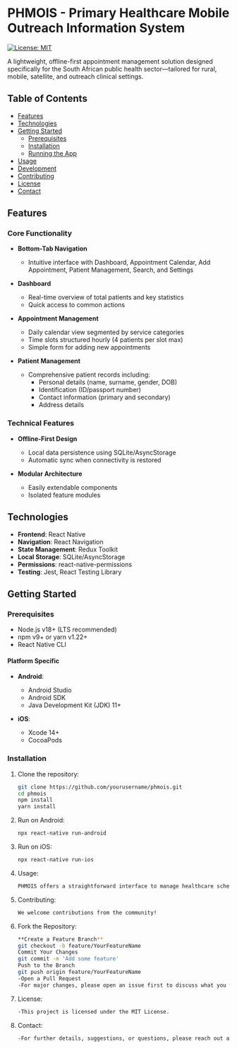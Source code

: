 # PHMOIS - Primary Healthcare Mobile Outreach Information System

[![License: MIT](https://img.shields.io/badge/License-MIT-yellow.svg)](https://opensource.org/licenses/MIT)

A lightweight, offline-first appointment management solution designed specifically for the South African public health
sector—tailored for rural, mobile, satellite, and outreach clinical settings.

## Table of Contents

- [Features](#features)
- [Technologies](#technologies)
- [Getting Started](#getting-started)
  - [Prerequisites](#prerequisites)
  - [Installation](#installation)
  - [Running the App](#running-the-app)
- [Usage](#usage)
- [Development](#development)
- [Contributing](#contributing)
- [License](#license)
- [Contact](#contact)

## Features

### Core Functionality

- **Bottom-Tab Navigation**

  - Intuitive interface with Dashboard, Appointment Calendar, Add Appointment, Patient Management, Search, and Settings

- **Dashboard**

  - Real-time overview of total patients and key statistics
  - Quick access to common actions

- **Appointment Management**

  - Daily calendar view segmented by service categories
  - Time slots structured hourly (4 patients per slot max)
  - Simple form for adding new appointments

- **Patient Management**
  - Comprehensive patient records including:
    - Personal details (name, surname, gender, DOB)
    - Identification (ID/passport number)
    - Contact information (primary and secondary)
    - Address details

### Technical Features

- **Offline-First Design**

  - Local data persistence using SQLite/AsyncStorage
  - Automatic sync when connectivity is restored

- **Modular Architecture**
  - Easily extendable components
  - Isolated feature modules

## Technologies

- **Frontend**: React Native
- **Navigation**: React Navigation
- **State Management**: Redux Toolkit
- **Local Storage**: SQLite/AsyncStorage
- **Permissions**: react-native-permissions
- **Testing**: Jest, React Testing Library

## Getting Started

### Prerequisites

- Node.js v18+ (LTS recommended)
- npm v9+ or yarn v1.22+
- React Native CLI

#### Platform Specific

- **Android**:

  - Android Studio
  - Android SDK
  - Java Development Kit (JDK) 11+

- **iOS**:
  - Xcode 14+
  - CocoaPods

### Installation

1. Clone the repository:
   ```bash
   git clone https://github.com/yourusername/phmois.git
   cd phmois
   npm install
   yarn install
   ```
2. Run on Android:
   ```bash
   npx react-native run-android
   ```
3. Run on iOS:
   ```bash
   npx react-native run-ios
   ```
4. Usage:
   ```bash
   PHMOIS offers a straightforward interface to manage healthcare schedules and patient data effectively. Navigate via the bottom-tab menu to utilize the dashboard, view appointments in a calendar layout, add new appointments and patients, and configure app settings. Its offline-first design ensures uninterrupted service even in areas with limited connectivity.
   ```
5. Contributing:
   ```bash
   We welcome contributions from the community!
   ```
6. Fork the Repository:
   ```bash
   **Create a Feature Branch**
   git checkout -b feature/YourFeatureName
   Commit Your Changes
   git commit -m 'Add some feature'
   Push to the Branch
   git push origin feature/YourFeatureName
   -Open a Pull Request
   -For major changes, please open an issue first to discuss what you would like to modify.
   ```
7. License:
   ```bash
   -This project is licensed under the MIT License.
   ```
8. Contact:
   ```bash
   -For further details, suggestions, or questions, please reach out at rcmuller25@gmail.com.
   ```
